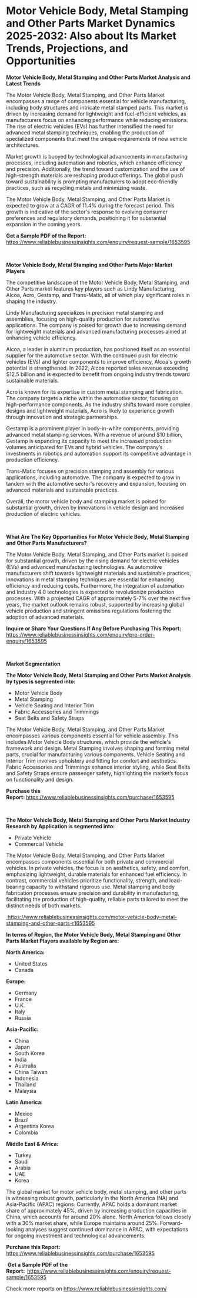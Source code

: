 <p><h1>Motor Vehicle Body, Metal Stamping and Other Parts Market Dynamics 2025-2032: Also about Its Market Trends, Projections, and Opportunities</h1></p><p><strong>Motor Vehicle Body, Metal Stamping and Other Parts Market Analysis and Latest Trends</strong></p>
<p><p>The Motor Vehicle Body, Metal Stamping, and Other Parts Market encompasses a range of components essential for vehicle manufacturing, including body structures and intricate metal stamped parts. This market is driven by increasing demand for lightweight and fuel-efficient vehicles, as manufacturers focus on enhancing performance while reducing emissions. The rise of electric vehicles (EVs) has further intensified the need for advanced metal stamping techniques, enabling the production of specialized components that meet the unique requirements of new vehicle architectures.</p><p>Market growth is buoyed by technological advancements in manufacturing processes, including automation and robotics, which enhance efficiency and precision. Additionally, the trend toward customization and the use of high-strength materials are reshaping product offerings. The global push toward sustainability is prompting manufacturers to adopt eco-friendly practices, such as recycling metals and minimizing waste.</p><p>The Motor Vehicle Body, Metal Stamping, and Other Parts Market is expected to grow at a CAGR of 11.4% during the forecast period. This growth is indicative of the sector's response to evolving consumer preferences and regulatory demands, positioning it for substantial expansion in the coming years.</p></p>
<p><strong>Get a Sample PDF of the Report:&nbsp;</strong> <a href="https://www.reliablebusinessinsights.com/enquiry/request-sample/1653595?utm_campaign=2737&utm_medium=2&utm_source=Github&utm_content=ia&utm_term=30032025&utm_id=motor-vehicle-body-metal-stamping-and-other-parts">https://www.reliablebusinessinsights.com/enquiry/request-sample/1653595</a></p>
<p>&nbsp;</p>
<p><strong>Motor Vehicle Body, Metal Stamping and Other Parts Major Market Players</strong></p>
<p><p>The competitive landscape of the Motor Vehicle Body, Metal Stamping, and Other Parts market features key players such as Lindy Manufacturing, Alcoa, Acro, Gestamp, and Trans-Matic, all of which play significant roles in shaping the industry.</p><p>Lindy Manufacturing specializes in precision metal stamping and assemblies, focusing on high-quality production for automotive applications. The company is poised for growth due to increasing demand for lightweight materials and advanced manufacturing processes aimed at enhancing vehicle efficiency.</p><p>Alcoa, a leader in aluminum production, has positioned itself as an essential supplier for the automotive sector. With the continued push for electric vehicles (EVs) and lighter components to improve efficiency, Alcoa's growth potential is strengthened. In 2022, Alcoa reported sales revenue exceeding $12.5 billion and is expected to benefit from ongoing industry trends toward sustainable materials.</p><p>Acro is known for its expertise in custom metal stamping and fabrication. The company targets a niche within the automotive sector, focusing on high-performance components. As the industry shifts toward more complex designs and lightweight materials, Acro is likely to experience growth through innovation and strategic partnerships.</p><p>Gestamp is a prominent player in body-in-white components, providing advanced metal stamping services. With a revenue of around $10 billion, Gestamp is expanding its capacity to meet the increased production volumes anticipated for EVs and hybrid vehicles. The company’s investments in robotics and automation support its competitive advantage in production efficiency.</p><p>Trans-Matic focuses on precision stamping and assembly for various applications, including automotive. The company is expected to grow in tandem with the automotive sector's recovery and expansion, focusing on advanced materials and sustainable practices.</p><p>Overall, the motor vehicle body and stamping market is poised for substantial growth, driven by innovations in vehicle design and increased production of electric vehicles.</p></p>
<p>&nbsp;</p>
<p><strong>What Are The Key Opportunities For Motor Vehicle Body, Metal Stamping and Other Parts Manufacturers?</strong></p>
<p><p>The Motor Vehicle Body, Metal Stamping, and Other Parts market is poised for substantial growth, driven by the rising demand for electric vehicles (EVs) and advanced manufacturing technologies. As automotive manufacturers shift towards lightweight materials and sustainable practices, innovations in metal stamping techniques are essential for enhancing efficiency and reducing costs. Furthermore, the integration of automation and Industry 4.0 technologies is expected to revolutionize production processes. With a projected CAGR of approximately 5-7% over the next five years, the market outlook remains robust, supported by increasing global vehicle production and stringent emissions regulations fostering the adoption of advanced materials.</p></p>
<p><strong>Inquire or Share Your Questions If Any Before Purchasing This Report:</strong> <a href="https://www.reliablebusinessinsights.com/enquiry/pre-order-enquiry/1653595?utm_campaign=2737&utm_medium=2&utm_source=Github&utm_content=ia&utm_term=30032025&utm_id=motor-vehicle-body-metal-stamping-and-other-parts">https://www.reliablebusinessinsights.com/enquiry/pre-order-enquiry/1653595</a></p>
<p>&nbsp;</p>
<p><strong>Market Segmentation</strong></p>
<p><strong>The Motor Vehicle Body, Metal Stamping and Other Parts Market Analysis by types is segmented into:</strong></p>
<p><ul><li>Motor Vehicle Body</li><li>Metal Stamping</li><li>Vehicle Seating and Interior Trim</li><li>Fabric Accessories and Trimmings</li><li>Seat Belts and Safety Straps</li></ul></p>
<p><p>The Motor Vehicle Body, Metal Stamping, and Other Parts Market encompasses various components essential for vehicle assembly. This includes Motor Vehicle Body structures, which provide the vehicle's framework and design. Metal Stamping involves shaping and forming metal parts, crucial for manufacturing various components. Vehicle Seating and Interior Trim involves upholstery and fitting for comfort and aesthetics. Fabric Accessories and Trimmings enhance interior styling, while Seat Belts and Safety Straps ensure passenger safety, highlighting the market’s focus on functionality and design.</p></p>
<p><strong>Purchase this Report:&nbsp;</strong><a href="https://www.reliablebusinessinsights.com/purchase/1653595?utm_campaign=2737&utm_medium=2&utm_source=Github&utm_content=ia&utm_term=30032025&utm_id=motor-vehicle-body-metal-stamping-and-other-parts">https://www.reliablebusinessinsights.com/purchase/1653595</a></p>
<p>&nbsp;</p>
<p><strong>The Motor Vehicle Body, Metal Stamping and Other Parts Market Industry Research by Application is segmented into:</strong></p>
<p><ul><li>Private Vehicle</li><li>Commercial Vehicle</li></ul></p>
<p><p>The Motor Vehicle Body, Metal Stamping, and Other Parts Market encompasses components essential for both private and commercial vehicles. In private vehicles, the focus is on aesthetics, safety, and comfort, emphasizing lightweight, durable materials for enhanced fuel efficiency. In contrast, commercial vehicles prioritize functionality, strength, and load-bearing capacity to withstand rigorous use. Metal stamping and body fabrication processes ensure precision and durability in manufacturing, facilitating the production of high-quality, reliable parts tailored to meet the distinct needs of both markets.</p></p>
<p><a href="https://www.reliablebusinessinsights.com/motor-vehicle-body-metal-stamping-and-other-parts-r1653595?utm_campaign=2737&utm_medium=2&utm_source=Github&utm_content=ia&utm_term=30032025&utm_id=motor-vehicle-body-metal-stamping-and-other-parts">&nbsp;https://www.reliablebusinessinsights.com/motor-vehicle-body-metal-stamping-and-other-parts-r1653595</a></p>
<p><strong>In terms of Region, the Motor Vehicle Body, Metal Stamping and Other Parts Market Players available by Region are:</strong></p>
<p>
    <p> <strong> North America: </strong>
        <ul>
            <li>United States</li>
            <li>Canada</li>
        </ul>
        </p> 
    <p> <strong> Europe: </strong>
        <ul>
            <li>Germany</li>
            <li>France</li>
            <li>U.K.</li>
            <li>Italy</li>
            <li>Russia</li>
        </ul>
        </p> 
    <p> <strong> Asia-Pacific: </strong>
        <ul>
            <li>China</li>
            <li>Japan</li>
            <li>South Korea</li>
            <li>India</li>
            <li>Australia</li>
            <li>China Taiwan</li>
            <li>Indonesia</li>
            <li>Thailand</li>
            <li>Malaysia</li>
        </ul>
        </p> 
    <p> <strong> Latin America: </strong>
        <ul>
            <li>Mexico</li>
            <li>Brazil</li>
            <li>Argentina Korea</li>
            <li>Colombia</li>
        </ul>
        </p> 
    <p> <strong> Middle East & Africa: </strong>
        <ul>
            <li>Turkey</li>
            <li>Saudi</li>
            <li>Arabia</li>
            <li>UAE</li>
            <li>Korea</li>
        </ul>
    </p>
    </p>
<p><p>The global market for motor vehicle body, metal stamping, and other parts is witnessing robust growth, particularly in the North America (NA) and Asia-Pacific (APAC) regions. Currently, APAC holds a dominant market share of approximately 45%, driven by increasing production capacities in China, which accounts for around 20% alone. North America follows closely with a 30% market share, while Europe maintains around 25%. Forward-looking analyses suggest continued dominance in APAC, with expectations for ongoing investment and technological advancements.</p></p>
<p><strong>Purchase this Report: </strong><a href="https://www.reliablebusinessinsights.com/purchase/1653595?utm_campaign=2737&utm_medium=2&utm_source=Github&utm_content=ia&utm_term=30032025&utm_id=motor-vehicle-body-metal-stamping-and-other-parts">https://www.reliablebusinessinsights.com/purchase/1653595</a></p>
<p>&nbsp;<strong>Get a Sample PDF of the Report:&nbsp;&nbsp;</strong><a href="https://www.reliablebusinessinsights.com/enquiry/request-sample/1653595?utm_campaign=2737&utm_medium=2&utm_source=Github&utm_content=ia&utm_term=30032025&utm_id=motor-vehicle-body-metal-stamping-and-other-parts">https://www.reliablebusinessinsights.com/enquiry/request-sample/1653595</a></p>
<p><strong></strong></p>
<p>Check more reports on <a href="https://www.reliablebusinessinsights.com/?utm_campaign=2737&utm_medium=2&utm_source=Github&utm_content=ia&utm_term=30032025&utm_id=motor-vehicle-body-metal-stamping-and-other-parts">https://www.reliablebusinessinsights.com/</a></p>